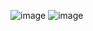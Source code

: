 ![image](https://github.com/Jiyarathore/Leetcode/assets/96529109/66874e87-5d43-4355-9312-96da2baf9113)
![image](https://github.com/Jiyarathore/Leetcode/assets/96529109/400c6632-4263-4e45-a0e3-cf7d562f81c7)
